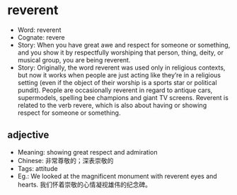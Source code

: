 # reverent

- Word: reverent
- Cognate: revere
- Story: When you have great awe and respect for someone or something, and you show it by respectfully worshiping that person, thing, deity, or musical group, you are being reverent.
- Story: Originally, the word reverent was used only in religious contexts, but now it works when people are just acting like they’re in a religious setting (even if the object of their worship is a sports star or political pundit). People are occasionally reverent in regard to antique cars, supermodels, spelling bee champions and giant TV screens. Reverent is related to the verb revere, which is also about having or showing respect for someone or something.

## adjective

- Meaning: showing great respect and admiration
- Chinese: 非常尊敬的；深表崇敬的
- Tags: attitude
- Eg.: We looked at the magnificent monument with reverent eyes and hearts. 我们怀着崇敬的心情凝视雄伟的纪念碑。

